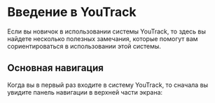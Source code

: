 # Введение в YouTrack

Если вы новичок в использовании системы YouTrack, то здесь вы найдете несколько полезных замечания, которые помогут вам сориентироваться в использовании этой системы.

## Основная навигация

Когда вы в первый раз входите в систему YouTrack, то сначала вы увидите панель навигации в верхней части экрана:



